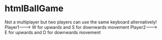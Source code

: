 # htmlBallGame
Not a multiplayer but two players can use the same keyboard alternatively!
Player1---> W for upwards and S for downwards movement
Player2---> E for upwards and D for downwards movement
